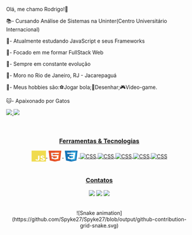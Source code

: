 Olá, me chamo Rodrigo!👋

<p>📚- Cursando Análise de Sistemas na Uninter(Centro Universitário Internacional)</p>
<p>📘- Atualmente estudando JavaScript e seus Frameworks</p>
<p>🎯- Focado em me formar FullStack Web</p>
<p>🚀- Sempre em constante evolução</p>
<p>🏡- Moro no Rio de Janeiro, RJ - Jacarepaguá</p>
<p>🧩- Meus hobbies são:⚽Jogar bola;🎨Desenhar;🎮Video-game.</p>
<p>🐱- Apaixonado por Gatos</p>

<div>
<a href="https://github.com/Spyke27">
<img height="180em" src="https://github-readme-stats.vercel.app/api/top-langs/?username=Spyke27&layout=compact&langs_count=7&theme=dracula"/>
<img height="180em" src="https://github-readme-stats.vercel.app/api?username=Spyke27&show_icons=true&theme=dracula&include_all_commits=true&count_private=true"/>
</div>
<br>
<div  align="center"> 
  <div style="display: inline_block"><br>
  <h3>Ferramentas & Tecnologias</h3>
  <img align="center" alt="Rafa-Js" height="30" width="40" src="https://raw.githubusercontent.com/devicons/devicon/master/icons/javascript/javascript-plain.svg">
  <img align="center" alt="HTML" height="30" width="40" src="https://raw.githubusercontent.com/devicons/devicon/master/icons/html5/html5-original.svg">
  <img align="center" alt="CSS" height="30" width="40" src="https://raw.githubusercontent.com/devicons/devicon/master/icons/css3/css3-original.svg">
  <img align="center" alt="CSS" height="30" width="40" src="https://icongr.am/devicon/git-original.svg?size=102&color=currentColor">
  <img align="center" alt="CSS" height="30" width="40" src="https://icongr.am/devicon/nodejs-original.svg?size=102&color=currentColor">
  <img align="center" alt="CSS" height="30" width="40" src="https://icongr.am/devicon/react-original.svg?size=102&color=currentColor">
  <img align="center" alt="CSS" height="30" width="40" src="https://icongr.am/devicon/typescript-original.svg?size=102&color=currentColor">
  <img align="center" alt="CSS" height="30" width="40" src="https://icongr.am/devicon/mysql-original-wordmark.svg?size=102&color=currentColor">
</div>
 <br>
  <div align="center">
  <h3>Contatos</h3>
  <a href="https://www.linkedin.com/in/rodrigo-daniel-516202156/" target="_blank"><img src="https://img.shields.io/badge/-LinkedIn-%230077B5?style=for-the-badge&logo=linkedin&logoColor=white" target="_blank"></a>  
<a href="https://www.instagram.com/rodrigodaniel_27/" target="_blank"><img src="https://img.shields.io/badge/-Instagram-%23E4405F?style=for-the-badge&logo=instagram&logoColor=white" target="_blank"></a>
<a href = "mailto:rodrigoeufrasio2@gmail.com"><img src="https://img.shields.io/badge/Gmail-D14836?style=for-the-badge&logo=gmail&logoColor=white" target="_blank"></a>
</div>
  <br>
  <br>
   <div>![Snake animation](https://github.com/Spyke27/Spyke27/blob/output/github-contribution-grid-snake.svg)</div>
 

